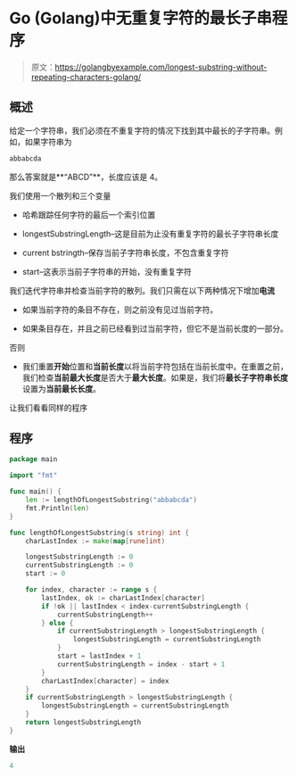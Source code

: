 # Go (Golang)中无重复字符的最长子串程序

> 原文：<https://golangbyexample.com/longest-substring-without-repeating-characters-golang/>

## **概述**

给定一个字符串，我们必须在不重复字符的情况下找到其中最长的子字符串。例如，如果字符串为

```go
abbabcda
```

那么答案就是**“ABCD”**，长度应该是 4。

我们使用一个散列和三个变量

*   哈希跟踪任何字符的最后一个索引位置

*   longestSubstringLength–这是目前为止没有重复字符的最长子字符串长度

*   current bstringth–保存当前子字符串长度，不包含重复字符

*   start–这表示当前子字符串的开始，没有重复字符

我们迭代字符串并检查当前字符的散列。我们只需在以下两种情况下增加**电流**

*   如果当前字符的条目不存在，则之前没有见过当前字符。

*   如果条目存在，并且之前已经看到过当前字符，但它不是当前长度的一部分。

否则

*   我们重置**开始**位置和**当前长度**以将当前字符包括在当前长度中。在重置之前，我们检查**当前最大长度**是否大于**最大长度**。如果是，我们将**最长子字符串长度**设置为**当前最长长度**。

让我们看看同样的程序

## **程序**

```go
package main

import "fmt"

func main() {
	len := lengthOfLongestSubstring("abbabcda")
	fmt.Println(len)
}

func lengthOfLongestSubstring(s string) int {
	charLastIndex := make(map[rune]int)

	longestSubstringLength := 0
	currentSubstringLength := 0
	start := 0

	for index, character := range s {
		lastIndex, ok := charLastIndex[character]
		if !ok || lastIndex < index-currentSubstringLength {
			currentSubstringLength++
		} else {
			if currentSubstringLength > longestSubstringLength {
				longestSubstringLength = currentSubstringLength
			}
			start = lastIndex + 1
			currentSubstringLength = index - start + 1
		}
		charLastIndex[character] = index
	}
	if currentSubstringLength > longestSubstringLength {
		longestSubstringLength = currentSubstringLength
	}
	return longestSubstringLength
}
```

**输出**

```go
4
```